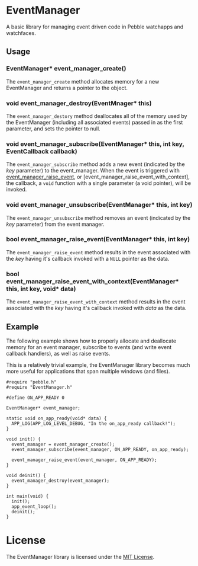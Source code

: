 # EventManager

A basic library for managing event driven code in Pebble watchapps and watchfaces.

## Usage

### EventManager* event_manager_create()

The `event_manager_create` method allocates memory for a new EventManager and returns a pointer to the object.

### void event_manager_destroy(EventMnager* this)

The `event_manager_destory` method deallocates all of the memory used by the EventManager (including all associated events) passed in as the first parameter, and sets the pointer to null.

### void event_manager_subscribe(EventManager* this, int key, EventCallback callback)

The `event_manager_subscribe` method adds a new event (indicated by the *key* parameter) to the event_manager. When the event is triggered with [event_manager_raise_event](), or [event_manager_raise_event_with_context], the callback, a `void` function with a single parameter (a void pointer), will be invoked.

### void event_manager_unsubscribe(EventManager* this, int key)

The `event_manager_unsubscribe` method removes an event (indicated by the *key* parameter) from the event manager.

### bool event_manager_raise_event(EventManager* this, int key)
The `event_manager_raise_event` method results in the event associated with the *key* having it's callback invoked with a `NULL` pointer as the data.

### bool event_manager_raise_event_with_context(EventManager* this, int key, void* data)
The `event_manager_raise_event_with_context` method results in the event associated with the *key* having it's callback invoked with *data* as the data.

## Example

The following example shows how to properly allocate and deallocate memory for an event manager, subscribe to events (and write event callback handlers), as well as raise events.

This is a relatively trivial example, the EventManager library becomes much more useful for applications that span multiple windows (and files).

```
#require "pebble.h"
#require "EventManager.h"

#define ON_APP_READY 0

EventManager* event_manager;

static void on_app_ready(void* data) {
  APP_LOG(APP_LOG_LEVEL_DEBUG, "In the on_app_ready callback!");
}

void init() {
  event_manager = event_manager_create();
  event_manager_subscribe(event_manager, ON_APP_READY, on_app_ready);

  event_manager_raise_event(event_manager, ON_APP_READY);
}

void deinit() {
  event_manager_destroy(event_manager);
}

int main(void) {
  init();
  app_event_loop();
  deinit();
}
```

# License

The EventManager library is licensed under the [MIT License](./LICENSE).
